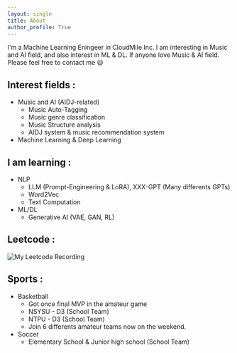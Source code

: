 ```yaml
---
layout: single
title: About
author_profile: True
---
```


I'm a Machine Learning Eningeer in CloudMile Inc. I am interesting in Music and AI field, and also interest in ML & DL. If anyone love Music & AI field. Please feel free to contact me 😃

## Interest fields :
* Music and AI (AIDJ-related)
  * Music Auto-Tagging
  * Music genre classification
  * Music Structure analysis
  * AIDJ system & music recommendation system 
* Machine Learning & Deep Learning

## I am learning :
* NLP
  * LLM (Prompt-Engineering & LoRA), XXX-GPT (Many differents GPTs)
  * Word2Vec
  * Text Computation
* ML/DL
  * Generative AI (VAE, GAN, RL)

## Leetcode :
![My Leetcode Recording](https://github.com/ddman1101/ddman-Leetcode-recording)

## Sports :
* Basketball 
  * Got once final MVP in the amateur game
  * NSYSU - D3 (School Team)
  * NTPU - D3 (School Team)
  * Join 6 differents amateur teams now on the weekend.
* Soccer
  * Elementary School & Junior high school (School Team)
